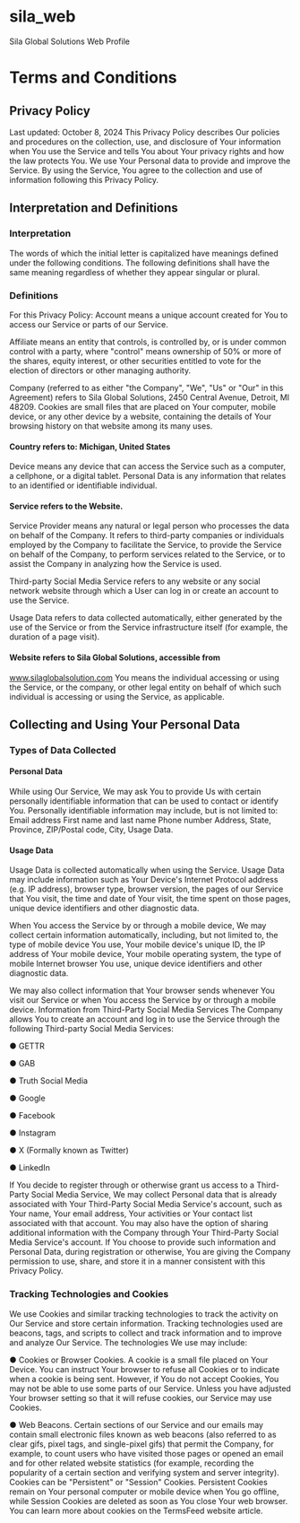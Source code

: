 # sila_web
 Sila Global Solutions Web Profile

# Terms and Conditions
## Privacy Policy

Last updated: October 8, 2024
This Privacy Policy describes Our policies and procedures on the collection, use, and disclosure of Your information when You use the Service and tells You about Your privacy rights and how the law protects You.
We use Your Personal data to provide and improve the Service. By using the Service, You agree to the collection and use of information following this Privacy Policy.

## Interpretation and Definitions
### Interpretation

The words of which the initial letter is capitalized have meanings defined under the following conditions. The following definitions shall have the same meaning regardless of whether they appear singular or plural.

### Definitions

For this Privacy Policy:
Account means a unique account created for You to access our Service or parts of
our Service.

Affiliate means an entity that controls, is controlled by, or is under common control
with a party, where "control" means ownership of 50% or more of the shares, equity
interest, or other securities entitled to vote for the election of directors or other
managing authority.

Company (referred to as either "the Company", "We", "Us" or "Our" in this
Agreement) refers to Sila Global Solutions, 2450 Central Avenue, Detroit, MI 48209.
Cookies are small files that are placed on Your computer, mobile device, or any other
device by a website, containing the details of Your browsing history on that website
among its many uses.

#### Country refers to: Michigan, United States
Device means any device that can access the Service such as a computer, a
cellphone, or a digital tablet.
Personal Data is any information that relates to an identified or identifiable
individual.

#### Service refers to the Website.
Service Provider means any natural or legal person who processes the data on
behalf of the Company. It refers to third-party companies or individuals employed by
the Company to facilitate the Service, to provide the Service on behalf of the
Company, to perform services related to the Service, or to assist the Company in
analyzing how the Service is used.

Third-party Social Media Service refers to any website or any social network
website through which a User can log in or create an account to use the Service.

Usage Data refers to data collected automatically, either generated by the use of the
Service or from the Service infrastructure itself (for example, the duration of a page
visit).

#### Website refers to Sila Global Solutions, accessible from
www.silaglobalsolution.com
You means the individual accessing or using the Service, or the company, or other
legal entity on behalf of which such individual is accessing or using the Service, as
applicable.
## Collecting and Using Your Personal Data
### Types of Data Collected
#### Personal Data
While using Our Service, We may ask You to provide Us with certain personally identifiable
information that can be used to contact or identify You. Personally identifiable information
may include, but is not limited to:
Email address
First name and last name
Phone number
Address, State, Province, ZIP/Postal code, City, Usage Data.

#### Usage Data
Usage Data is collected automatically when using the Service.
Usage Data may include information such as Your Device's Internet Protocol address (e.g. IP
address), browser type, browser version, the pages of our Service that You visit, the time
and date of Your visit, the time spent on those pages, unique device identifiers and other
diagnostic data.

When You access the Service by or through a mobile device, We may collect certain
information automatically, including, but not limited to, the type of mobile device You use,
Your mobile device's unique ID, the IP address of Your mobile device, Your mobile operating
system, the type of mobile Internet browser You use, unique device identifiers and other
diagnostic data.

We may also collect information that Your browser sends whenever You visit our Service or
when You access the Service by or through a mobile device.
Information from Third-Party Social Media Services
The Company allows You to create an account and log in to use the Service through the
following Third-party Social Media Services:

● GETTR

● GAB

● Truth Social Media

● Google

● Facebook

● Instagram

● X (Formally known as Twitter)

● LinkedIn

If You decide to register through or otherwise grant us access to a Third-Party Social Media
Service, We may collect Personal data that is already associated with Your Third-Party Social
Media Service's account, such as Your name, Your email address, Your activities or Your
contact list associated with that account.
You may also have the option of sharing additional information with the Company through
Your Third-Party Social Media Service's account. If You choose to provide such information
and Personal Data, during registration or otherwise, You are giving the Company permission
to use, share, and store it in a manner consistent with this Privacy Policy.

### Tracking Technologies and Cookies

We use Cookies and similar tracking technologies to track the activity on Our Service and
store certain information. Tracking technologies used are beacons, tags, and scripts to
collect and track information and to improve and analyze Our Service. The technologies We
use may include:

● Cookies or Browser Cookies. A cookie is a small file placed on Your Device. You can
instruct Your browser to refuse all Cookies or to indicate when a cookie is being sent.
However, if You do not accept Cookies, You may not be able to use some parts of our
Service. Unless you have adjusted Your browser setting so that it will refuse cookies, our
Service may use Cookies.

● Web Beacons. Certain sections of our Service and our emails may contain small
electronic files known as web beacons (also referred to as clear gifs, pixel tags, and
single-pixel gifs) that permit the Company, for example, to count users who have visited
those pages or opened an email and for other related website statistics (for example,
recording the popularity of a certain section and verifying system and server integrity).
Cookies can be "Persistent" or "Session" Cookies. Persistent Cookies remain on Your
personal computer or mobile device when You go offline, while Session Cookies are deleted
as soon as You close Your web browser. You can learn more about cookies on the TermsFeed
website article.
